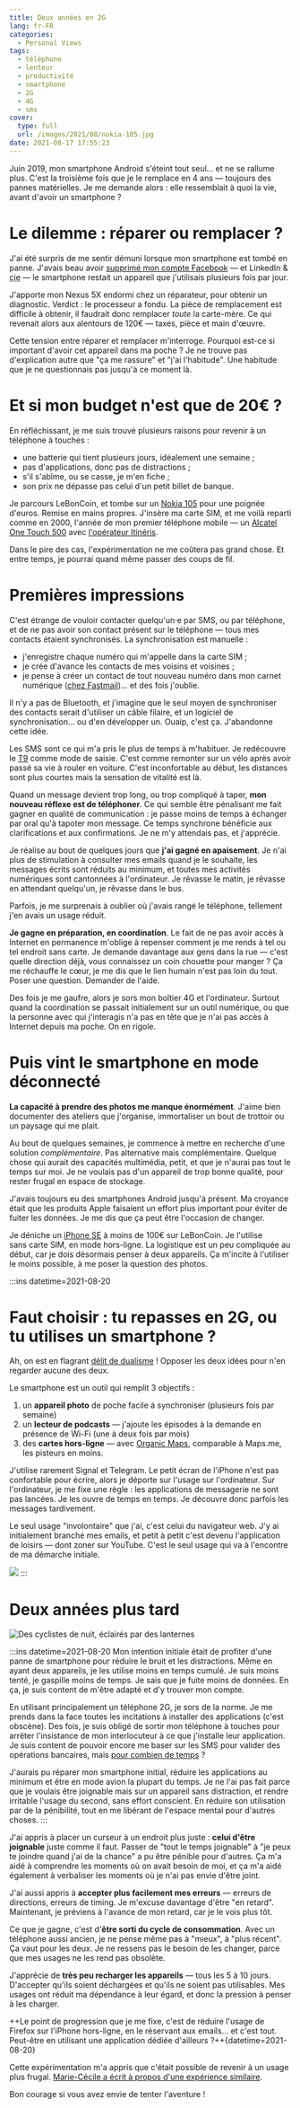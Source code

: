 ```yaml
---
title: Deux années en 2G
lang: fr-FR
categories:
  - Personal Views
tags:
  - téléphone
  - lenteur
  - productivité
  - smartphone
  - 2G
  - 4G
  - sms
cover:
  type: full
  url: /images/2021/08/nokia-105.jpg
date: 2021-08-17 17:55:23
---
```


Juin 2019, mon smartphone Android s'éteint tout seul… et ne se rallume plus. C'est la troisième fois que je le remplace en 4 ans — toujours des pannes matérielles. Je me demande alors : elle ressemblait à quoi la vie, avant d'avoir un smartphone ?

<!--more-->

# Le dilemme : réparer ou remplacer ?

J'ai été surpris de me sentir démuni lorsque mon smartphone est tombé en panne. J'avais beau avoir [supprimé mon compte Facebook](/2016/facebook/) — et LinkedIn & <abbr title="compagnie">cie</abbr> — le smartphone restait un appareil que j'utilisais plusieurs fois par jour.

J'apporte mon Nexus 5X endormi chez un réparateur, pour obtenir un diagnostic.
Verdict : le processeur a fondu. La pièce de remplacement est difficile à obtenir, il faudrait donc remplacer _toute_ la carte-mère. Ce qui revenait alors aux alentours de 120€ — taxes, pièce et main d'œuvre.

Cette tension entre réparer et remplacer m'interroge. Pourquoi est-ce si important d'avoir cet appareil dans ma poche ? Je ne trouve pas d'explication autre que "ça me rassure" et "j'ai l'habitude". Une habitude que je ne questionnais pas jusqu'à ce moment là.

# Et si mon budget n'est que de 20€ ?

En réfléchissant, je me suis trouvé plusieurs raisons pour revenir à un téléphone à touches :

- une batterie qui tient plusieurs jours, idéalement une semaine ;
- pas d'applications, donc pas de distractions ;
- s'il s'abîme, ou se casse, je m'en fiche ;
- son prix ne dépasse pas celui d'un petit billet de banque.

Je parcours LeBonCoin, et tombe sur un [Nokia 105] pour une poignée d'euros. Remise en mains propres. J'insère ma carte SIM, et me voilà reparti comme en 2000, l'année de mon premier téléphone mobile — un [Alcatel One Touch 500] avec [l'opérateur Itinéris](https://www.youtube.com/watch?v=Jj2eAaHxzCs).

Dans le pire des cas, l'expérimentation ne me coûtera pas grand chose.
Et entre temps, je pourrai quand même passer des coups de fil.

# Premières impressions

C'est étrange de vouloir contacter quelqu'un·e par SMS, ou par téléphone, et de ne pas avoir son contact présent sur le téléphone — tous mes contacts étaient synchronisés. La synchronisation est manuelle :

- j'enregistre chaque numéro qui m'appelle dans la carte SIM ;
- je crée d'avance les contacts de mes voisins et voisines ;
- je pense à créer un contact de tout nouveau numéro dans mon carnet numérique ([chez Fastmail](https://ref.fm/u12210121))… et des fois j'oublie.

Il n'y a pas de Bluetooth, et j'imagine que le seul moyen de synchroniser des contacts serait d'utiliser un câble filaire, et un logiciel de synchronisation… ou d'en développer un. Ouaip, c'est ça. J'abandonne cette idée.

Les SMS sont ce qui m'a pris le plus de temps à m'habituer. Je redécouvre le [T9] comme mode de saisie. C'est comme remonter sur un vélo après avoir passé sa vie à rouler en voiture. C'est inconfortable au début, les distances sont plus courtes mais la sensation de vitalité est là.

Quand un message devient trop long, ou trop compliqué à taper, **mon nouveau réflexe est de téléphoner**. Ce qui semble être pénalisant me fait gagner en qualité de communication : je passe moins de temps à échanger par oral qu'à tapoter mon message. Ce temps synchrone bénéficie aux clarifications et aux confirmations. Je ne m'y attendais pas, et j'apprécie.

Je réalise au bout de quelques jours que **j'ai gagné en apaisement**. Je n'ai plus de stimulation à consulter mes emails quand je le souhaite, les messages écrits sont réduits au minimum, et toutes mes activités numériques sont cantonnées à l'ordinateur. Je rêvasse le matin, je rêvasse en attendant quelqu'un, je rêvasse dans le bus.

Parfois, je me surprenais à oublier où j'avais rangé le téléphone, tellement j'en avais un usage réduit.

**Je gagne en préparation, en coordination**. Le fait de ne pas avoir accès à Internet en permanence m'oblige à repenser comment je me rends à tel ou tel endroit sans carte. Je demande davantage aux gens dans la rue — c'est quelle direction déjà, vous connaissez un coin chouette pour manger ? Ça me réchauffe le cœur, je me dis que le lien humain n'est pas loin du tout. Poser une question. Demander de l'aide.

Des fois je me gaufre, alors je sors mon boîtier 4G et l'ordinateur. Surtout quand la coordination se passait initialement sur un outil numérique, ou que la personne avec qui j'interagis n'a pas en tête que je n'ai pas accès à Internet depuis ma poche. On en rigole.

# Puis vint le smartphone en mode déconnecté

**La capacité à prendre des photos me manque énormément**. J'aime bien documenter des ateliers que j'organise, immortaliser un bout de trottoir ou un paysage qui me plait.

Au bout de quelques semaines, je commence à mettre en recherche d'une solution _complémentaire_. Pas alternative mais complémentaire. Quelque chose qui aurait des capacités multimédia, petit, et que je n'aurai pas tout le temps sur moi. Je ne voulais pas d'un appareil de trop bonne qualité, pour rester frugal en espace de stockage.

J'avais toujours eu des smartphones Android jusqu'à présent.
Ma croyance était que les produits Apple faisaient un effort plus important pour éviter de fuiter les données. Je me dis que ça peut être l'occasion de changer.

Je déniche un [iPhone SE] à moins de 100€ sur LeBonCoin. Je l'utilise sans carte SIM, en mode hors-ligne. La logistique est un peu compliquée au début, car je dois désormais penser à deux appareils. Ça m'incite à l'utiliser le moins possible, à me poser la question des photos.

:::ins datetime=2021-08-20
# Faut choisir : tu repasses en 2G, ou tu utilises un smartphone ?

Ah, on est en flagrant [délit de dualisme](/2020/11/14/dualisme/) ! Opposer les deux idées pour n'en regarder aucune des deux.

Le smartphone est un outil qui remplit 3 objectifs :
1. un **appareil photo** de poche facile à synchroniser (plusieurs fois par semaine)
2. un **lecteur de podcasts** — j'ajoute les épisodes à la demande en présence de Wi-Fi (une à deux fois par mois)
3. des **cartes hors-ligne** — avec [Organic Maps](https://organicmaps.app/), comparable à Maps.me, les pisteurs en moins.

J'utilise rarement Signal et Telegram. Le petit écran de l'iPhone n'est pas confortable pour écrire, alors je déporte sur l'usage sur l'ordinateur. Sur l'ordinateur, je me fixe une règle : les applications de messagerie ne sont pas lancées. Je les ouvre de temps en temps. Je découvre donc parfois les messages tardivement.

Le seul usage "involontaire" que j'ai, c'est celui du navigateur web.
J'y ai initialement branché mes emails, et petit à petit c'est devenu l'application de loisirs — dont zoner sur YouTube. C'est le seul usage qui va à l'encontre de ma démarche initiale.

![](/images/2021/08/iphone-usage.jpg)
:::


# Deux années plus tard

![Des cyclistes de nuit, éclairés par des lanternes](/images/2021/08/crest-by-night.jpg "Ces moments de vie que j'aime bien capturer depuis ma poche")

:::ins datetime=2021-08-20
Mon intention initiale était de profiter d'une panne de smartphone pour réduire le bruit et les distractions. Même en ayant deux appareils, je les utilise moins en temps cumulé. Je suis moins tenté, je gaspille moins de temps. Je sais que je fuite moins de données. En ça, je suis content de m'être adapté et d'y trouver mon compte.

En utilisant principalement un téléphone 2G, je sors de la norme. Je me prends dans la face toutes les incitations à installer des applications (c'est obscène). Des fois, je suis obligé de sortir mon téléphone à touches pour arrêter l'insistance de mon interlocuteur à ce que j'installe leur application. Je suis content de pouvoir encore me baser sur les SMS pour valider des opérations bancaires, mais [pour combien de temps](https://www.universfreebox.com/article/54226/orange-on-peut-envisager-une-extinction-de-la-2g-dici-2025-pour-le-grand-public) ?

J'aurais pu réparer mon smartphone initial, réduire les applications au minimum et être en mode avion la plupart du temps. Je ne l'ai pas fait parce que je voulais être joignable mais sur un appareil sans distraction, et rendre irritable l'usage du second, sans effort conscient. En réduire son utilisation par de la pénibilité, tout en me libérant de l'espace mental pour d'autres choses.
:::

J'ai appris à placer un curseur à un endroit plus juste : **celui d'être joignable** juste comme il faut. Passer de "tout le temps joignable" à "je peux te joindre quand j'ai de la chance" a pu être pénible pour d'autres. Ça m'a aidé à comprendre les moments où on avait besoin de moi, et ça m'a aidé également à verbaliser les moments où je n'ai pas envie d'être joint.

J'ai aussi appris à **accepter plus facilement mes erreurs** — erreurs de directions, erreurs de timing. Je m'excuse davantage d'être "en retard". Maintenant, je préviens à l'avance de mon retard, car je le vois plus tôt.

Ce que je gagne, c'est d'**être sorti du cycle de consommation**. Avec un téléphone aussi ancien, je ne pense même pas à "mieux", à "plus récent". Ça vaut pour les deux. Je ne ressens pas le besoin de les changer, parce que mes usages ne les rend pas obsolète.

J'apprécie de **très peu recharger les appareils** — tous les 5 à 10 jours. D'accepter qu'ils soient déchargées et qu'ils ne soient pas utilisables. Mes usages ont réduit ma dépendance à leur égard, et donc la pression à penser à les charger.

++Le point de progression que je me fixe, c'est de réduire l'usage de Firefox sur l'iPhone hors-ligne, en le réservant aux emails… et c'est tout. Peut-être en utilisant une application dédiée d'ailleurs ?++{datetime=2021-08-20}

Cette expérimentation m'a appris que c'était possible de revenir à un usage plus frugal. [Marie-Cécile a écrit à propos d'une expérience similaire](https://mcgodwin.com/fr/2018/12/28/100mo-de-donnees-par-mois-ou-lart-de-revenir-au-dumb-phone/).

Bon courage si vous avez envie de tenter l'aventure !

[Nokia 105]: https://www.lesmobiles.com/telephones/nokia-105.html
[iPhone SE]: https://fr.wikipedia.org/wiki/IPhone_SE_(1re_g%C3%A9n%C3%A9ration)
[Alcatel One Touch 500]: https://www.lesmobiles.com/telephones/alcatel-ot501.html
[T9]: https://en.wikipedia.org/wiki/T9_(predictive_text)
